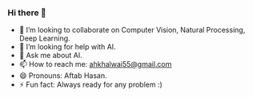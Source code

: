 ### Hi there 👋

<!--
**ahkhalwai/ahkhalwai** is a ✨ _special_ ✨ repository because its `README.md` (this file) appears on your GitHub profile.

Here are some ideas to get you started:
-->
- 👯 I’m looking to collaborate on Computer Vision, Natural Processing, Deep Learning.
- 🤔 I’m looking for help with AI.
- 💬 Ask me about AI.
- 📫 How to reach me: ahkhalwai55@gmail.com
- 😄 Pronouns: Aftab Hasan.
- ⚡ Fun fact: Always ready for any problem :)  

